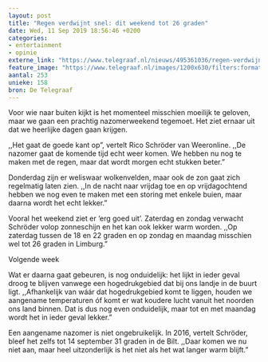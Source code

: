 ```yaml
---
layout: post
title: "Regen verdwijnt snel: dit weekend tot 26 graden"
date: Wed, 11 Sep 2019 18:56:46 +0200
categories: 
- entertainment 
- opinie 
externe_link: "https://www.telegraaf.nl/nieuws/495361036/regen-verdwijnt-snel-dit-weekend-tot-26-graden"
feature_image: "https://www.telegraaf.nl/images/1200x630/filters:format(jpeg):quality(80)/cdn-kiosk-api.telegraaf.nl/2e5a729e-d4b5-11e9-bcd0-0255c322e81b.jpg"
aantal: 253
unieke: 158
bron: De Telegraaf
---
```


<p class="intro">Voor wie naar buiten kijkt is het momenteel misschien moeilijk te geloven, maar we gaan een prachtig nazomerweekend tegemoet. Het ziet ernaar uit dat we heerlijke dagen gaan krijgen.</p> <p>,,Het gaat de goede kant op”, vertelt Rico Schröder van Weeronline. ,,De nazomer gaat de komende tijd echt weer komen. We hebben nu nog te maken met de regen, maar dat wordt morgen echt stukken beter.”</p><p>Donderdag zijn er weliswaar wolkenvelden, maar ook de zon gaat zich regelmatig laten zien. ,,In de nacht naar vrijdag toe en op vrijdagochtend hebben we nog even te maken met een storing met enkele buien, maar daarna wordt het echt lekker.”</p><p>Vooral het weekend ziet er ‘erg goed uit’. Zaterdag en zondag verwacht Schröder volop zonneschijn en het kan ook lekker warm worden. ,,Op zaterdag tussen de 18 en 22 graden en op zondag en maandag misschien wel tot 26 graden in Limburg.”</p><p>Volgende week</p><p>Wat er daarna gaat gebeuren, is nog onduidelijk: het lijkt in ieder geval droog te blijven vanwege een hogedrukgebied dat bij ons landje in de buurt ligt. ,,Afhankelijk van wáár dat hogedrukgebied komt te liggen, houden we aangename temperaturen óf komt er wat koudere lucht vanuit het noorden ons land binnen. Dat is dus nog even onduidelijk, maar tot en met maandag wordt het in ieder geval lekker.”</p><p>Een aangename nazomer is niet ongebruikelijk. In 2016, vertelt Schröder, bleef het zelfs tot 14 september 31 graden in de Bilt. ,,Daar komen we nu niet aan, maar heel uitzonderlijk is het niet als het wat langer warm blijft.”</p>
